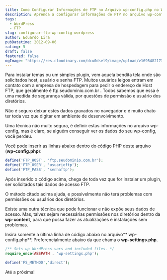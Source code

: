 ```yaml
---
title: Como Configurar Informações de FTP no Arquivo wp-config.php no WordPress
description: Aprenda a configurar informações de FTP no arquivo wp-config.php do WordPress para evitar que você seja solicitado a inserir esses detalhes sempre que instalar temas ou plugins. Este guia fornece instruções detalhadas para definir as configurações FTP diretamente no arquivo de configuração do WordPress.
tags:
  - WordPress
  - FTP
slug: configurar-ftp-wp-config-wordpress
author: Eduardo Lira
pubDatetime: 2012-09-06
rating: 5
draft: false
featured: false
ogImage: "https://res.cloudinary.com/dcu0dsel9/image/upload/v1695482173/wordpress-ftp_t7eket.webp"
---
```


Para instalar temas ou um simples plugin, vem aquela bendita tela onde são solicitados host, usuário e senha FTP. Muitos usuários leigos entram em contato com a empresa de hospedagem para pedir o endereço de Host FTP, que geralmente é ftp.seudominio.com.br . Todos sabemos que essa é uma medida de segurança válida, por questões de permissão e usuário dos diretórios.

Não é seguro deixar estes dados gravados no navegador e é muito chato ter toda vez que digitar em ambiente de desenvolvimento.

Uma técnica não muito segura, é definir estas informações no arquivo wp-config, mas é claro, se alguém conseguir ver os dados do seu wp-config, você perdeu.

Você pode inserir as linhas abaixo dentro do código PHP deste arquivo (**wp-config.php**):

```php
define('FTP_HOST', 'ftp.seudominio.com.br');
define('FTP_USER', 'usuarioftp');
define('FTP_PASS', 'senhaftp');

```

Após inserido o código acima, chega de toda vez que for instalar um plugin, ser solicitados tais dados de acesso FTP.

O método citado acima ajuda, e possivelmente não terá problemas com permissões ou usuários dos diretórios.

Existe uma outra técnica que pode funcionar e não expõe seus dados de acesso. Mas, talvez sejam necessárias permissões nos diretórios dentro da **wp-content**, para que possa fazer as atualizações e instalações sem problemas.

Insira somente a última linha de código abaixo no arquivo** wp-config.php**. Preferencialmente abaixo da que chama o **wp-settings.php**.

```php
/** Sets up WordPress vars and included files. */
require_once(ABSPATH . 'wp-settings.php');

define('FS_METHOD','direct');
```

Até a próxima!
